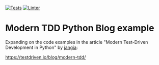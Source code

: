[![Tests](https://github.com/bownie/fairwinds-blog/actions/workflows/test.yml/badge.svg)](https://github.com/bownie/fairwinds-blog/actions/workflows/test.yml)
[![Linter](https://github.com/bownie/fairwinds-blog/actions/workflows/pylint.yml/badge.svg)](https://github.com/bownie/fairwinds-blog/actions/workflows/pylint.yml)

# Modern TDD Python Blog example

Expanding on the code examples in the article "Modern Test-Driven Development in Python" by [jangia](https://github.com/jangia):

https://testdriven.io/blog/modern-tdd/

